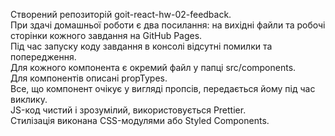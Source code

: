 Створений репозиторій goit-react-hw-02-feedback.</br> При здачі домашньої роботи
є два посилання: на вихідні файли та робочі сторінки кожного завдання на GitHub
Pages.</br> Під час запуску коду завдання в консолі відсутні помилки та
попередження.</br> Для кожного компонента є окремий файл у папці
src/components.</br> Для компонентів описані propTypes.</br> Все, що компонент
очікує у вигляді пропсів, передається йому під час виклику.</br> JS-код чистий і
зрозумілий, використовується Prettier.</br> Стилізація виконана CSS-модулями або
Styled Components.</br>
